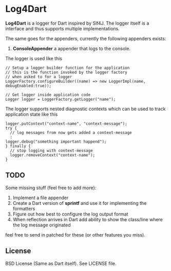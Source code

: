 Log4Dart
========
**Log4Dart** is a logger for Dart inspired by Slf4J. The logger itself
is a interface and thus supports multiple implementations.

The same goes for the appenders, currently the following appenders
exists:

  1. **ConsoleAppender** a appender that logs to the console.

The logger is used like this

```
// Setup a logger builder function for the application
// this is the function invoked by the logger factory
// when asked to for a logger
LoggerFactory.configureBuilder((name) => new LoggerImpl(name, debugEnabled:true)); 

// Get logger inside application code
Logger logger = LoggerFactory.getLogger("name");
```

The logger supports nested diagnostic contexts which can be used to
track application state like this

```
logger.putContext("context-name", "context-message");
try {
  // log messages from now gets added a context-message
  :
logger.debug("something important happend");
} finally {
  // stop logging with context-message
  logger.removeContext("context-name");
}
```

TODO
----
Some missing stuff (feel free to add more):

  1. Implement a file appender
  1. Create a Dart version of **sprintf** and use it for implementing the formatters 
  1. Figure out how best to configure the log output format
  1. When reflection arrives in Dart add ability to show the class/line where the log message originated

feel free to send in patched for these (or other features you miss).

License
-------
BSD License (Same as Dart itself). See LICENSE file.  
